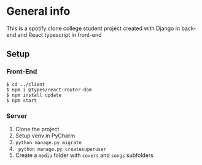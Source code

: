 # General info

This is a spotify clone college student project created with Django in back-end and React typescript in front-end

## Setup

### Front-End

```
$ cd ../client
$ npm i @types/react-router-dom
$ npm install update
$ npm start
```

### Server

1. Clone the project
2. Setup venv in PyCharm
3. `python manage.py migrate`
4. ` python manage.py createsuperuser`
5. Create a `media` folder with `covers` and `songs` subfolders
